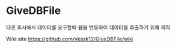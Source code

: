 # GiveDBFile
다른 회사에서 데이터를 요구할때 웹을 연동하여 데이터를 추출하기 위해 제작

Wiki site https://github.com/vksxk12/GiveDBFile/wiki
